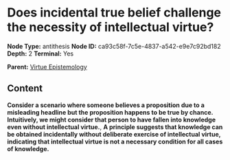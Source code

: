 # Does incidental true belief challenge the necessity of intellectual virtue?

**Node Type:** antithesis
**Node ID:** ca93c58f-7c5e-4837-a542-e9e7c92bd182
**Depth:** 2
**Terminal:** Yes

**Parent:** [Virtue Epistemology](virtue-epistemology.md)

## Content

**Consider a scenario where someone believes a proposition due to a misleading headline but the proposition happens to be true by chance. Intuitively, we might consider that person to have fallen into knowledge even without intellectual virtue.**, **A principle suggests that knowledge can be obtained incidentally without deliberate exercise of intellectual virtue, indicating that intellectual virtue is not a necessary condition for all cases of knowledge.**
